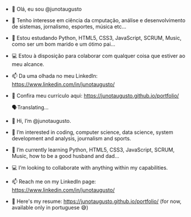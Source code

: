 - 👋 Olá, eu sou @junotaugusto
- 👀 Tenho interesse em ciência da cmputação, análise e desenvolvimento de sistemas, jornalismo, esportes, música etc...
- 🌱 Estou estudando Python, HTML5, CSS3, JavaScript, SCRUM, Music, como ser um bom marido e um ótimo pai...
- 💻 Estou à disposição para colaborar com qualquer coisa que estiver ao meu alcance.
- 📫 Da uma olhada no meu LinkedIn: https://www.linkedin.com/in/junotaugusto/
- 👔 Confira meu currículo aqui: https://junotaugusto.github.io/portfolio/

  🗣Translating...

- 👋 Hi, I’m @junotaugusto.
- 👀 I’m interested in coding, computer science, data science, system development and analysis, journalism and sports.
- 🌱 I’m currently learning Python, HTML5, CSS3, JavaScript, SCRUM, Music, how to be a good husband and dad...
- 💻 I’m looking to collaborate with anything within my capabilities.
- 📫 Reach me on my LinkedIn page: https://www.linkedin.com/in/junotaugusto/
- 👔 Here's my resume: https://junotaugusto.github.io/portfolio/ (for now, available only in portuguese 😅)
<!---
junotaugusto/junotaugusto is a ✨ special ✨ repository because its `README.md` (this file) appears on your GitHub profile.
You can click the Preview link to take a look at your changes.
--->
